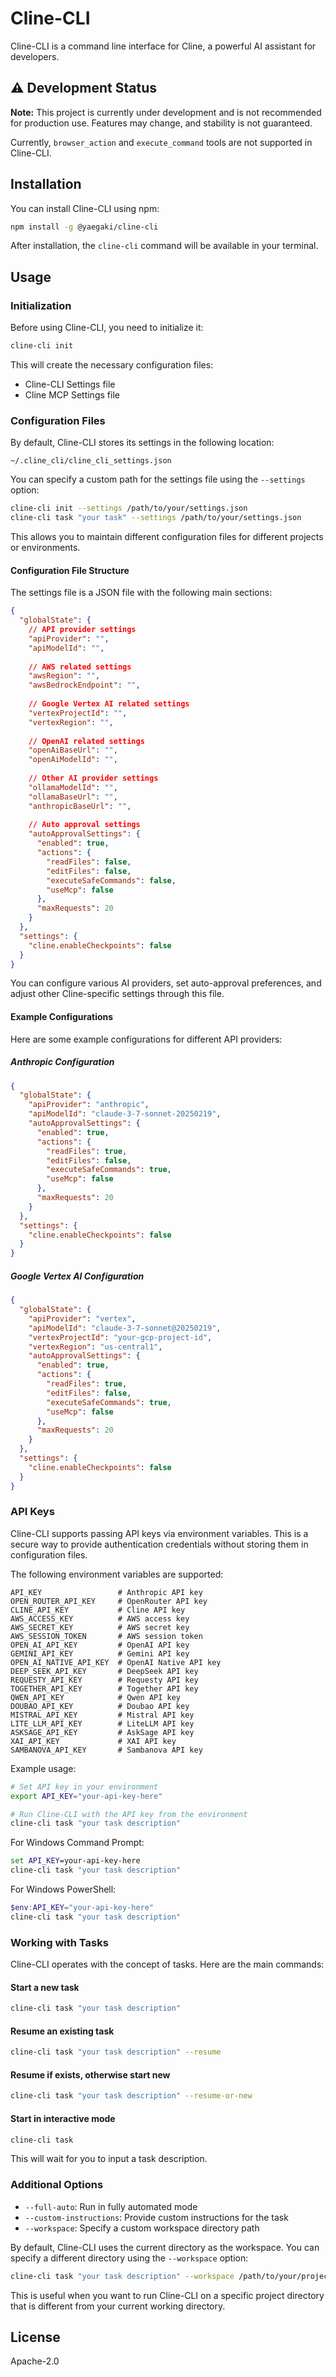 # Cline-CLI

Cline-CLI is a command line interface for Cline, a powerful AI assistant for developers.

## ⚠️ Development Status

**Note:** This project is currently under development and is not recommended for production use. Features may change, and stability is not guaranteed.

Currently, `browser_action` and `execute_command` tools are not supported in Cline-CLI.

## Installation

You can install Cline-CLI using npm:

```bash
npm install -g @yaegaki/cline-cli
```

After installation, the `cline-cli` command will be available in your terminal.

## Usage

### Initialization

Before using Cline-CLI, you need to initialize it:

```bash
cline-cli init
```

This will create the necessary configuration files:
- Cline-CLI Settings file
- Cline MCP Settings file

### Configuration Files

By default, Cline-CLI stores its settings in the following location:
```
~/.cline_cli/cline_cli_settings.json
```

You can specify a custom path for the settings file using the `--settings` option:
```bash
cline-cli init --settings /path/to/your/settings.json
cline-cli task "your task" --settings /path/to/your/settings.json
```

This allows you to maintain different configuration files for different projects or environments.

#### Configuration File Structure

The settings file is a JSON file with the following main sections:

```json
{
  "globalState": {
    // API provider settings
    "apiProvider": "",
    "apiModelId": "",
    
    // AWS related settings
    "awsRegion": "",
    "awsBedrockEndpoint": "",
    
    // Google Vertex AI related settings
    "vertexProjectId": "",
    "vertexRegion": "",
    
    // OpenAI related settings
    "openAiBaseUrl": "",
    "openAiModelId": "",
    
    // Other AI provider settings
    "ollamaModelId": "",
    "ollamaBaseUrl": "",
    "anthropicBaseUrl": "",
    
    // Auto approval settings
    "autoApprovalSettings": {
      "enabled": true,
      "actions": {
        "readFiles": false,
        "editFiles": false,
        "executeSafeCommands": false,
        "useMcp": false
      },
      "maxRequests": 20
    }
  },
  "settings": {
    "cline.enableCheckpoints": false
  }
}
```

You can configure various AI providers, set auto-approval preferences, and adjust other Cline-specific settings through this file.

#### Example Configurations

Here are some example configurations for different API providers:

##### Anthropic Configuration

```json
{
  "globalState": {
    "apiProvider": "anthropic",
    "apiModelId": "claude-3-7-sonnet-20250219",
    "autoApprovalSettings": {
      "enabled": true,
      "actions": {
        "readFiles": true,
        "editFiles": false,
        "executeSafeCommands": true,
        "useMcp": false
      },
      "maxRequests": 20
    }
  },
  "settings": {
    "cline.enableCheckpoints": false
  }
}
```

##### Google Vertex AI Configuration

```json
{
  "globalState": {
    "apiProvider": "vertex",
    "apiModelId": "claude-3-7-sonnet@20250219",
    "vertexProjectId": "your-gcp-project-id",
    "vertexRegion": "us-central1",
    "autoApprovalSettings": {
      "enabled": true,
      "actions": {
        "readFiles": true,
        "editFiles": false,
        "executeSafeCommands": true,
        "useMcp": false
      },
      "maxRequests": 20
    }
  },
  "settings": {
    "cline.enableCheckpoints": false
  }
}
```

### API Keys

Cline-CLI supports passing API keys via environment variables. This is a secure way to provide authentication credentials without storing them in configuration files.

The following environment variables are supported:

```
API_KEY                 # Anthropic API key
OPEN_ROUTER_API_KEY     # OpenRouter API key
CLINE_API_KEY           # Cline API key
AWS_ACCESS_KEY          # AWS access key
AWS_SECRET_KEY          # AWS secret key
AWS_SESSION_TOKEN       # AWS session token
OPEN_AI_API_KEY         # OpenAI API key
GEMINI_API_KEY          # Gemini API key
OPEN_AI_NATIVE_API_KEY  # OpenAI Native API key
DEEP_SEEK_API_KEY       # DeepSeek API key
REQUESTY_API_KEY        # Requesty API key
TOGETHER_API_KEY        # Together API key
QWEN_API_KEY            # Qwen API key
DOUBAO_API_KEY          # Doubao API key
MISTRAL_API_KEY         # Mistral API key
LITE_LLM_API_KEY        # LiteLLM API key
ASKSAGE_API_KEY         # AskSage API key
XAI_API_KEY             # XAI API key
SAMBANOVA_API_KEY       # Sambanova API key
```

Example usage:

```bash
# Set API key in your environment
export API_KEY="your-api-key-here"

# Run Cline-CLI with the API key from the environment
cline-cli task "your task description"
```

For Windows Command Prompt:
```cmd
set API_KEY=your-api-key-here
cline-cli task "your task description"
```

For Windows PowerShell:
```powershell
$env:API_KEY="your-api-key-here"
cline-cli task "your task description"
```

### Working with Tasks

Cline-CLI operates with the concept of tasks. Here are the main commands:

#### Start a new task

```bash
cline-cli task "your task description"
```

#### Resume an existing task

```bash
cline-cli task "your task description" --resume
```

#### Resume if exists, otherwise start new

```bash
cline-cli task "your task description" --resume-or-new
```

#### Start in interactive mode

```bash
cline-cli task
```

This will wait for you to input a task description.

### Additional Options

- `--full-auto`: Run in fully automated mode
- `--custom-instructions`: Provide custom instructions for the task
- `--workspace`: Specify a custom workspace directory path

By default, Cline-CLI uses the current directory as the workspace. You can specify a different directory using the `--workspace` option:

```bash
cline-cli task "your task description" --workspace /path/to/your/project
```

This is useful when you want to run Cline-CLI on a specific project directory that is different from your current working directory.

## License

Apache-2.0
